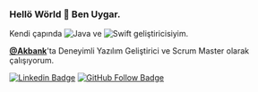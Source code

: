 ### Hellö Wörld 👋 Ben Uygar. 

Kendi çapında ![Java](https://img.shields.io/badge/java-%23ED8B00.svg?&style=for-the-badge&logo=java&logoColor=white) ve ![Swift](https://img.shields.io/badge/swift-%23FA7343.svg?&style=for-the-badge&logo=swift&logoColor=white) geliştiricisiyim.

**[@Akbank](https://www.akbank.com)**'ta Deneyimli Yazılım Geliştirici ve Scrum Master olarak çalışıyorum.

[![Linkedin Badge](https://img.shields.io/badge/-Linkedin-blue?style=flat&logo=Linkedin&logoColor=white&link=https://www.linkedin.com/in/uygarisicelik/)](https://www.linkedin.com/in/uygarisicelik/) [![GitHub Follow Badge](https://img.shields.io/github/followers/uygar?label=follow&style=social)](https://github.com/uygar)
